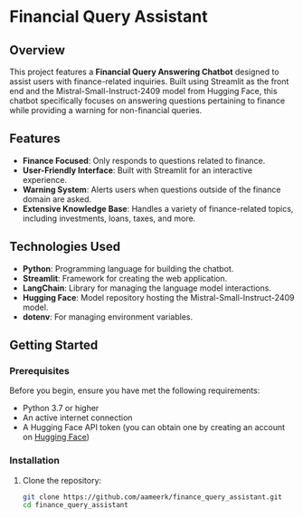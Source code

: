 # Financial Query Assistant

## Overview

This project features a **Financial Query Answering Chatbot** designed to assist users with finance-related inquiries. Built using Streamlit as the front end and the Mistral-Small-Instruct-2409 model from Hugging Face, this chatbot specifically focuses on answering questions pertaining to finance while providing a warning for non-financial queries.

## Features

- **Finance Focused**: Only responds to questions related to finance.
- **User-Friendly Interface**: Built with Streamlit for an interactive experience.
- **Warning System**: Alerts users when questions outside of the finance domain are asked.
- **Extensive Knowledge Base**: Handles a variety of finance-related topics, including investments, loans, taxes, and more.

## Technologies Used

- **Python**: Programming language for building the chatbot.
- **Streamlit**: Framework for creating the web application.
- **LangChain**: Library for managing the language model interactions.
- **Hugging Face**: Model repository hosting the Mistral-Small-Instruct-2409 model.
- **dotenv**: For managing environment variables.

## Getting Started

### Prerequisites

Before you begin, ensure you have met the following requirements:

- Python 3.7 or higher
- An active internet connection
- A Hugging Face API token (you can obtain one by creating an account on [Hugging Face](https://huggingface.co/))

### Installation

1. Clone the repository:
   ```bash
   git clone https://github.com/aameerk/finance_query_assistant.git
   cd finance_query_assistant
